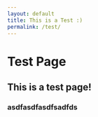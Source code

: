 ```yaml
---
layout: default
title: This is a Test :)
permalink: /test/
---
```


# Test Page
## This is a test page!
### asdfasdfasdfsadfds

